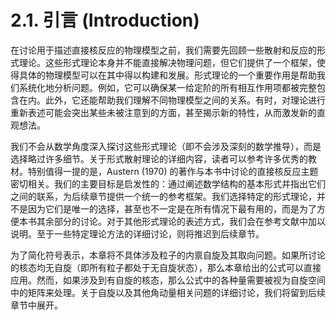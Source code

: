 # 2.1. 引言 (Introduction)

在讨论用于描述直接核反应的物理模型之前，我们需要先回顾一些散射和反应的形式理论。这些形式理论本身并不能直接解决物理问题，但它们提供了一个框架，使得具体的物理模型可以在其中得以构建和发展。形式理论的一个重要作用是帮助我们系统化地分析问题。例如，它可以确保某一给定阶的所有相互作用项都被完整包含在内。此外，它还能帮助我们理解不同物理模型之间的关系。有时，对理论进行重新表述可能会突出某些未被注意到的方面，甚至揭示新的特性，从而激发新的直观想法。

我们不会从数学角度深入探讨这些形式理论（即不会涉及深刻的数学推导），而是选择略过许多细节。关于形式散射理论的详细内容，读者可以参考许多优秀的教材。特别值得一提的是，Austern (1970) 的著作与本书中讨论的直接核反应主题密切相关。我们的主要目标是启发性的：通过阐述数学结构的基本形式并指出它们之间的联系，为后续章节提供一个统一的参考框架。我们选择特定的形式理论，并不是因为它们是唯一的选择，甚至也不一定是在所有情况下最有用的，而是为了方便本书其余部分的讨论。对于其他形式理论的表述方式，我们会在参考文献中加以说明。至于一些特定理论方法的详细讨论，则将推迟到后续章节。

为了简化符号表示，本章将不具体涉及粒子的内禀自旋及其取向问题。如果所讨论的核态均无自旋（即所有粒子都处于无自旋状态），那么本章给出的公式可以直接应用。然而，如果涉及到有自旋的核态，那么公式中的各种量需要被视为自旋空间中的矩阵来处理。关于自旋以及其他角动量相关问题的详细讨论，我们将留到后续章节中展开。